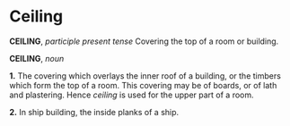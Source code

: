 # Ceiling

**CEILING**, _participle present tense_ Covering the top of a room or building.

**CEILING**, _noun_

**1.** The covering which overlays the inner roof of a building, or the timbers which form the top of a room. This covering may be of boards, or of lath and plastering. Hence _ceiling_ is used for the upper part of a room.

**2.** In ship building, the inside planks of a ship.